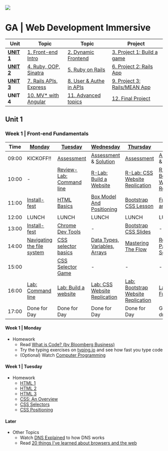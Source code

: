 ![](https://ga-dash.s3.amazonaws.com/production/assets/logo-9f88ae6c9c3871690e33280fcf557f33.png)
# GA | Web Development Immersive

| Unit                 | Topic                              | Topic                              | Project
|------------          |------------------------------------|------------------------------------|--------------------------------------
| **[UNIT 1](#unit1)** | [1. Front-end Intro](#week1)       | [2. Dynamic Frontend](#week2)      | [3. Project 1: Build a game](#week3)
| **[UNIT 2](#unit2)** | [4. Ruby, OOP, Sinatra](#week4)    | [5. Ruby on Rails](#week5)         | [6. Project 2: Rails App](#week6)
| **[UNIT 3](#unit3)** | [7. Rails APIs, Express](#week7)   | [8. User & Authe in APIs](#week8)  | [9. Project 3: Rails/MEAN App](#week9)
| **UNIT 4**           | [10. MV* with Angular](#week10)    | [11. Advanced topics](#week11)     | [12. Final Project](#week12)

<a name="unit1"></a>
## Unit 1

<a name="week1"></a>
### Week 1 | Front-end Fundamentals

Time   | [Monday](#w1d1)                    | [Tuesday](#w1d2)                    | [Wednesday](#w1d3)                      | [Thursday](#w1d4)                          | [Friday](#w1d5)                               |
------ | ---------------------------------- | ----------------------------------- | --------------------------------------- | ------------------------------------------ | --------------------------------------------- |
09:00  | KICKOFF!!                          | [Assessment][1-2A]                  | [Assessment][1-3A] & [Solution][1-3B]   | [Assessment][1-4A]                         | [Assessment][1-5A] & +Solution                |
10:00  | -                                  | [Review-Lab: Command line][1-1C]    | [R-Lab: Build a Website][1-2F]          | [R-Lab: CSS Website Replication][1-3E]     | [R-Lab: Bootstrap Website Replication][1-4E]  |
11:00  | [Install-fest][1-1A]               | [HTML Basics][1-2B]                 | [Box Model And Positioning][1-3C]       | [Bootstrap CSS Lesson][1-4B]               | [Functions and Scope][1-5B]                   |
12:00  | LUNCH                              | LUNCH                               | LUNCH                                   | LUNCH                                      | LUNCH                                         |
13:00  | [Install-fest][1-1A]               | [Chrome Dev Tools][1-2C]            | -                                       | [Bootstrap CSS Slides][1-4C]               | -                                             |
14:00  | [Navigating the file system][1-1B] | [CSS selector basics][1-2D]         | [Data Types, Variables, Arrays][1-3D]   | [Mastering The Flow][1-4D]                 | [Rock, Paper, Scissors][1-5C]                 |
15:00  |                                    | [CSS Selector Game][1-2E]           | -                                       | -                                          | -                                             |
16:00  | [Lab: Command line][1-1C]          | [Lab: Build a website][1-2F]        | [Lab: CSS Website Replication][1-3E]    | [Lab: Bootstrap Website Replication][1-4E] | [Labs: Functions][1-5D]                       |
17:00  | Done for Day                       | Done for Day                        | Done for Day                            | Done for Day                               | Go for a drink?                               |

[1-1A]: 00-programming/install-fest/README.md                           "Install-Fest!"
[1-1B]: 01-workflow/terminal-navigating-the-file-system-lesson          "Navigating the file system"
[1-1C]: 01-workflow/command-line-lab                                    "Lab: Command Line"

[1-2A]: 14-assessments/w01d2.md                                         "Assessment"
[1-2B]: 02-front-end-intro/html-basics-lesson                           "HTML Basics"
[1-2C]: 01-workflow/chrome-dev-tools-lesson                             "Chrome Dev Tools"
[1-2D]: 02-front-end-intro/css-selector-basics                          "CSS Selector Basics"
[1-2E]: http://flukeout.github.io                                       "CSS Selector Game"
[1-2F]: https://github.com/wdi-hk-10/lab-html-css-website               "Lab: Build a website Lab"

[1-3A]: 14-assessments/w01d3.md                                         "Assessment"
[1-3B]: 14-assessments/w01d3-solution.html                              "Assessment-Solution"
[1-3C]: 02-front-end-intro/css-box-model-and-positioning                "Box Model And Positioning"
[1-3D]: 00-programming/js-data-types-variables-and-arrays               "Data Types, Variables, Arrays"
[1-3E]: https://github.com/wdi-hk-9/lab-css-site-replication            "Lab: CSS Web Replication"

[1-4A]: 14-assessments/w01d4.md                                         "Assessment"
[1-4B]: 02-front-end-intro/css-bootstrap-lesson                         "Bootstrap CSS Lesson"
[1-4C]: https://presentations.generalassemb.ly/649ce6766e83f246e122     "Bootstrap CSS Slides"
[1-4D]: 00-programming/js-control-flow-lesson                           "Mastering The Flow"
[1-4E]: https://github.com/wdi-hk-9/lab-css-site-replication            "Lab: Bootstrap Web Replication"

[1-5A]: 14-assessments/w01d5.md                                         "Assessment"
[1-5B]: 00-programming/js-functions-and-scope                           "Function and Scope"
[1-5C]: 00-programming/js-rock-paper-scissors                           "Rock, Paper, Scissors"
[1-5D]: https://github.com/wdi-hk-9/lab-js-functions                    "Labs: Functions"

[1-X1]: 00-programming/js-debugging-lesson                              "JS Debugging"
[1-X2]: http://www.w3resource.com/javascript-exercises/                 "Javascript Exercises"


#### Week 1 | Monday
<a name="w1d1"></a>

- Homework
  - Read [What is Code? (by Bloomberg Business)](http://www.bloomberg.com/graphics/2015-paul-ford-what-is-code/)
  - Try the typing exercises on [typing.io](https://www.typing.io/) and see how fast you type code
  - (Optional) Watch [Computer Programming](https://www.youtube.com/watch?v=OWsyrnOBsJs)

#### Week 1 | Tuesday
<a name="w1d2"></a>
- Homework
    - [HTML 1](http://www.codecademy.com/courses/web-beginner-en-HZA3b/0/1?curriculum_id=50579fb998b470000202dc8b)
    - [HTML 2](http://www.codecademy.com/courses/web-beginner-en-y2Yjd/0/2?curriculum_id=50579fb998b470000202dc8b)
    - [HTML 3](http://www.codecademy.com/courses/web-beginner-en-f8mcL/0/1?curriculum_id=50579fb998b470000202dc8b)
    - [CSS: An Overview](https://www.codecademy.com/courses/web-beginner-en-TlhFi/0/1?curriculum_id=50579fb998b470000202dc8b)
    - [CSS Selectors](https://www.codecademy.com/courses/web-beginner-en-WF0CF/1/5?curriculum_id=50579fb998b470000202dc8b)
    - [CSS Positioning](https://www.codecademy.com/courses/web-beginner-en-6merh/0/1?curriculum_id=50579fb998b470000202dc8b)


#### Later
- Other Topics
  - Watch [DNS Explained](https://www.youtube.com/watch?v=72snZctFFtA) to how DNS works
  - Read [20 things I've learned about browsers and the web](http://www.20thingsilearned.com/en-US/home)
